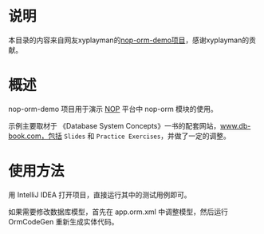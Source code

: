 # 说明
本目录的内容来自网友xyplayman的[nop-orm-demo项目](https://gitee.com/xyplayman/nop-orm-demo)，感谢xyplayman的贡献。

# 概述

nop-orm-demo 项目用于演示 [NOP](https://gitee.com/canonical-entropy/nop-entropy) 平台中 nop-orm 模块的使用。

示例主要取材于 《Database System Concepts》一书的配套网站，www.db-book.com，包括 `Slides` 和 `Practice Exercises`，并做了一定的调整。

# 使用方法

用 IntelliJ IDEA 打开项目，直接运行其中的测试用例即可。

如果需要修改数据库模型，首先在 app.orm.xml 中调整模型，然后运行 OrmCodeGen 重新生成实体代码。